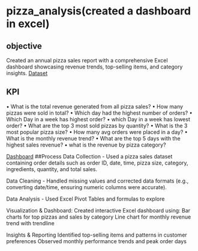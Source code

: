 # pizza_analysis(created a dashboard in excel)
## objective
Created an annual pizza sales report with a comprehensive Excel dashboard showcasing revenue trends, top-selling items, and category insights.
<a href="https://github.com/siddharthsinghnegi/pizza_analysis/blob/main/pizza_sales%20excel%20file.xlsx">Dataset</a>
## KPI
•	What is the total revenue generated from all pizza sales?
•	How many pizzas were sold in total?
•	Which day had the highest number of orders?
•	Which Day in a week has highest order?
•	which Day in a week has lowest order?
•	What are the top 3 most sold pizzas by quantity?
•	What is the 3 most popular pizza size?
•	How many avg orders were placed in a day?
•	What is the monthly revenue trend?
•	What are the top 5 days with the highest sales revenue?
•	what is the revenue by pizza category?

<a href="https://github.com/siddharthsinghnegi/pizza_analysis/blob/main/Screenshot%202025-08-03%20135155.png">Dashboard</a>
##Process
Data Collection - Used a pizza sales dataset containing order details such as order ID, date, time, pizza size, category, ingredients, quantity, and total sales.

Data Cleaning - Handled missing values and corrected data formats (e.g., converting date/time, ensuring numeric columns were accurate).

Data Analysis - Used Excel Pivot Tables and formulas to explore

Visualization & Dashboard:
Created interactive Excel dashboard using:
  Bar charts for top pizzas and sales by category
  Line chart for monthly revenue trend with trendline

Insights & Reporting
  Identified top-selling items and patterns in customer preferences
  Observed monthly performance trends and peak order days
